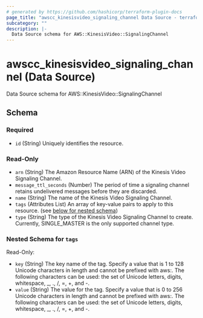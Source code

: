 ```yaml
---
# generated by https://github.com/hashicorp/terraform-plugin-docs
page_title: "awscc_kinesisvideo_signaling_channel Data Source - terraform-provider-awscc"
subcategory: ""
description: |-
  Data Source schema for AWS::KinesisVideo::SignalingChannel
---
```


# awscc_kinesisvideo_signaling_channel (Data Source)

Data Source schema for AWS::KinesisVideo::SignalingChannel



<!-- schema generated by tfplugindocs -->
## Schema

### Required

- `id` (String) Uniquely identifies the resource.

### Read-Only

- `arn` (String) The Amazon Resource Name (ARN) of the Kinesis Video Signaling Channel.
- `message_ttl_seconds` (Number) The period of time a signaling channel retains undelivered messages before they are discarded.
- `name` (String) The name of the Kinesis Video Signaling Channel.
- `tags` (Attributes List) An array of key-value pairs to apply to this resource. (see [below for nested schema](#nestedatt--tags))
- `type` (String) The type of the Kinesis Video Signaling Channel to create. Currently, SINGLE_MASTER is the only supported channel type.

<a id="nestedatt--tags"></a>
### Nested Schema for `tags`

Read-Only:

- `key` (String) The key name of the tag. Specify a value that is 1 to 128 Unicode characters in length and cannot be prefixed with aws:. The following characters can be used: the set of Unicode letters, digits, whitespace, _, ., /, =, +, and -.
- `value` (String) The value for the tag. Specify a value that is 0 to 256 Unicode characters in length and cannot be prefixed with aws:.  The following characters can be used: the set of Unicode letters, digits, whitespace, _, ., /, =, +, and -.
